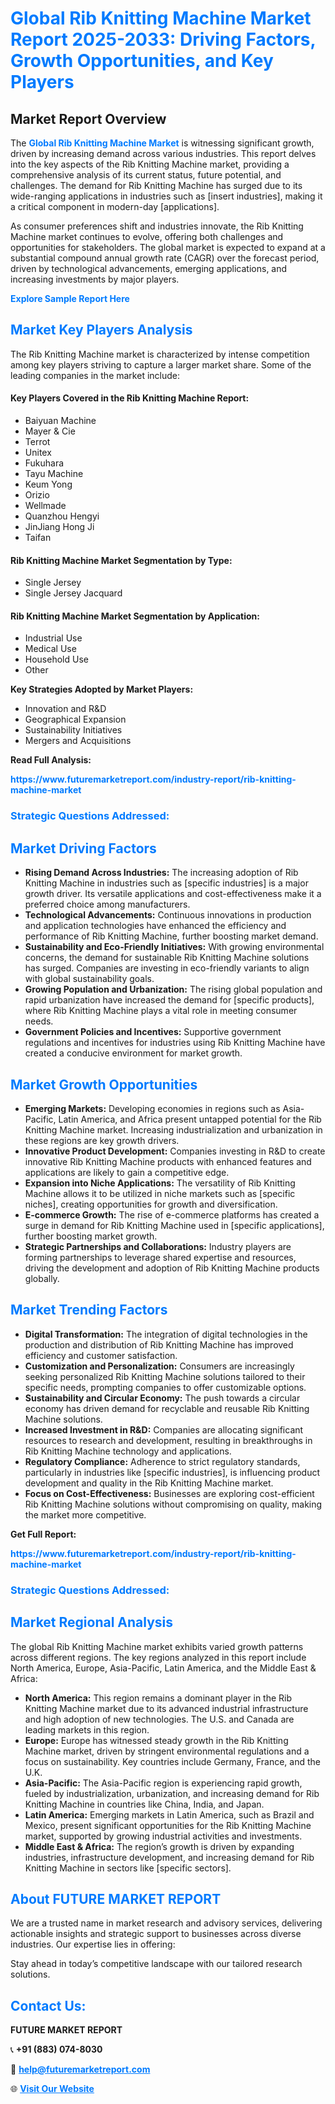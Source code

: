 <h1 style="color: #007BFF;">Global Rib Knitting Machine Market Report 2025-2033: Driving Factors, Growth Opportunities, and Key Players</h1>

<section id="overview">
<h2>Market Report Overview</h2>
<p>The <a href="https://www.futuremarketreport.com/industry-report/rib-knitting-machine-market" style="color: #007BFF; text-decoration: none;"><strong>Global Rib Knitting Machine Market</strong></a> is witnessing significant growth, driven by increasing demand across various industries. This report delves into the key aspects of the Rib Knitting Machine market, providing a comprehensive analysis of its current status, future potential, and challenges. The demand for Rib Knitting Machine has surged due to its wide-ranging applications in industries such as [insert industries], making it a critical component in modern-day [applications].</p>
<p>As consumer preferences shift and industries innovate, the Rib Knitting Machine market continues to evolve, offering both challenges and opportunities for stakeholders. The global market is expected to expand at a substantial compound annual growth rate (CAGR) over the forecast period, driven by technological advancements, emerging applications, and increasing investments by major players.</p>
</section>

<section id="overview">
<p><a href="https://www.futuremarketreport.com/request-sample/reportId=36863" style="color: #007BFF; text-decoration: none;"><strong>Explore Sample Report Here</strong></a></p>
</section>

<section id="key-players">
<h2 style="color: #007BFF;">Market Key Players Analysis</h2>
<p>The Rib Knitting Machine market is characterized by intense competition among key players striving to capture a larger market share. Some of the leading companies in the market include:</p>
<h4>Key Players Covered in the Rib Knitting Machine Report:</h4>
<ul><li>Baiyuan Machine</li><li>Mayer &amp; Cie</li><li>Terrot</li><li>Unitex</li><li>Fukuhara</li><li>Tayu Machine</li><li>Keum Yong</li><li>Orizio</li><li>Wellmade</li><li>Quanzhou Hengyi</li><li>JinJiang Hong Ji</li><li>Taifan</li></ul>
<h4>Rib Knitting Machine Market Segmentation by Type:</h4>
<ul><li>Single Jersey</li><li>Single Jersey Jacquard</li></ul>

<h4>Rib Knitting Machine Market Segmentation by Application:</h4>
<ul><li>Industrial Use</li><li>Medical Use</li><li>Household Use</li><li>Other</li></ul>
<p><strong>Key Strategies Adopted by Market Players:</strong></p>
<ul>
<li>Innovation and R&D</li>
<li>Geographical Expansion</li>
<li>Sustainability Initiatives</li>
<li>Mergers and Acquisitions</li>
</ul>
</section>

<section>
<p><strong>Read Full Analysis: </strong></p><a href="https://www.futuremarketreport.com/industry-report/rib-knitting-machine-market" style="color: #007BFF; text-decoration: none;"><strong>https://www.futuremarketreport.com/industry-report/rib-knitting-machine-market</strong></a>
<h3 style="color: #007BFF;">Strategic Questions Addressed:</h3>
</section>

<section id="driving-factors">
<h2 style="color: #007BFF;">Market Driving Factors</h2>
<ul>
<li><strong>Rising Demand Across Industries:</strong> The increasing adoption of Rib Knitting Machine in industries such as [specific industries] is a major growth driver. Its versatile applications and cost-effectiveness make it a preferred choice among manufacturers.</li>
<li><strong>Technological Advancements:</strong> Continuous innovations in production and application technologies have enhanced the efficiency and performance of Rib Knitting Machine, further boosting market demand.</li>
<li><strong>Sustainability and Eco-Friendly Initiatives:</strong> With growing environmental concerns, the demand for sustainable Rib Knitting Machine solutions has surged. Companies are investing in eco-friendly variants to align with global sustainability goals.</li>
<li><strong>Growing Population and Urbanization:</strong> The rising global population and rapid urbanization have increased the demand for [specific products], where Rib Knitting Machine plays a vital role in meeting consumer needs.</li>
<li><strong>Government Policies and Incentives:</strong> Supportive government regulations and incentives for industries using Rib Knitting Machine have created a conducive environment for market growth.</li>
</ul>
</section>

<section id="growth-opportunities">
<h2 style="color: #007BFF;">Market Growth Opportunities</h2>
<ul>
<li><strong>Emerging Markets:</strong> Developing economies in regions such as Asia-Pacific, Latin America, and Africa present untapped potential for the Rib Knitting Machine market. Increasing industrialization and urbanization in these regions are key growth drivers.</li>
<li><strong>Innovative Product Development:</strong> Companies investing in R&D to create innovative Rib Knitting Machine products with enhanced features and applications are likely to gain a competitive edge.</li>
<li><strong>Expansion into Niche Applications:</strong> The versatility of Rib Knitting Machine allows it to be utilized in niche markets such as [specific niches], creating opportunities for growth and diversification.</li>
<li><strong>E-commerce Growth:</strong> The rise of e-commerce platforms has created a surge in demand for Rib Knitting Machine used in [specific applications], further boosting market growth.</li>
<li><strong>Strategic Partnerships and Collaborations:</strong> Industry players are forming partnerships to leverage shared expertise and resources, driving the development and adoption of Rib Knitting Machine products globally.</li>
</ul>
</section>

<section id="trending-factors">
<h2 style="color: #007BFF;">Market Trending Factors</h2>
<ul>
<li><strong>Digital Transformation:</strong> The integration of digital technologies in the production and distribution of Rib Knitting Machine has improved efficiency and customer satisfaction.</li>
<li><strong>Customization and Personalization:</strong> Consumers are increasingly seeking personalized Rib Knitting Machine solutions tailored to their specific needs, prompting companies to offer customizable options.</li>
<li><strong>Sustainability and Circular Economy:</strong> The push towards a circular economy has driven demand for recyclable and reusable Rib Knitting Machine solutions.</li>
<li><strong>Increased Investment in R&D:</strong> Companies are allocating significant resources to research and development, resulting in breakthroughs in Rib Knitting Machine technology and applications.</li>
<li><strong>Regulatory Compliance:</strong> Adherence to strict regulatory standards, particularly in industries like [specific industries], is influencing product development and quality in the Rib Knitting Machine market.</li>
<li><strong>Focus on Cost-Effectiveness:</strong> Businesses are exploring cost-efficient Rib Knitting Machine solutions without compromising on quality, making the market more competitive.</li>
</ul>
</section>

<section>
<p><strong>Get Full Report: </strong></p><a href="https://www.futuremarketreport.com/industry-report/rib-knitting-machine-market" style="color: #007BFF; text-decoration: none;"><strong>https://www.futuremarketreport.com/industry-report/rib-knitting-machine-market</strong></a>
<h3 style="color: #007BFF;">Strategic Questions Addressed:</h3>
</section>


<section id="regional-analysis">
<h2 style="color: #007BFF;">Market Regional Analysis</h2>
<p>The global Rib Knitting Machine market exhibits varied growth patterns across different regions. The key regions analyzed in this report include North America, Europe, Asia-Pacific, Latin America, and the Middle East & Africa:</p>
<ul>
<li><strong>North America:</strong> This region remains a dominant player in the Rib Knitting Machine market due to its advanced industrial infrastructure and high adoption of new technologies. The U.S. and Canada are leading markets in this region.</li>
<li><strong>Europe:</strong> Europe has witnessed steady growth in the Rib Knitting Machine market, driven by stringent environmental regulations and a focus on sustainability. Key countries include Germany, France, and the U.K.</li>
<li><strong>Asia-Pacific:</strong> The Asia-Pacific region is experiencing rapid growth, fueled by industrialization, urbanization, and increasing demand for Rib Knitting Machine in countries like China, India, and Japan.</li>
<li><strong>Latin America:</strong> Emerging markets in Latin America, such as Brazil and Mexico, present significant opportunities for the Rib Knitting Machine market, supported by growing industrial activities and investments.</li>
<li><strong>Middle East & Africa:</strong> The region’s growth is driven by expanding industries, infrastructure development, and increasing demand for Rib Knitting Machine in sectors like [specific sectors].</li>
</ul>
</section>

<footer>
<h2 style="color: #007BFF;">About FUTURE MARKET REPORT</h2>
<p>We are a trusted name in market research and advisory services, delivering actionable insights and strategic support to businesses across diverse industries. Our expertise lies in offering:</p>

<p>Stay ahead in today’s competitive landscape with our tailored research solutions.</p>

<h2 style="color: #007BFF;">Contact Us:</h2>
<p><strong>FUTURE MARKET REPORT</strong></p>
<p>📞 <strong>+91 (883) 074-8030</strong></p>
<p>📧 <strong><a href="mailto:help@futuremarketreport.com" style="color: #007BFF;">help@futuremarketreport.com</a></strong></p>
<p>🌐 <strong><a href="https://www.futuremarketreport.com/" style="color: #007BFF;">Visit Our Website</a></strong></p>
</footer>